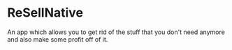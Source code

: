 # ReSellNative
An app which allows you to get rid of the stuff that you don't need anymore and also make some profit off of it.
